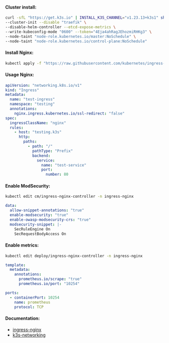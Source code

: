 #### Cluster install:
```bash
curl -sfL "https://get.k3s.io" | INSTALL_K3S_CHANNEL="v1.23.13+k3s1" sh -s - server \
--cluster-init --disable "traefik" \
--disable-helm-controller --etcd-expose-metrics \
--write-kubeconfig-mode "0600" --token="4Eja4ahRagJEhozmiRHKg3" \
--node-taint "node-role.kubernetes.io/master:NoSchedule" \
--node-taint "node-role.kubernetes.io/control-plane:NoSchedule"
```

#### Install Nginx:
```bash
kubectl apply -f "https://raw.githubusercontent.com/kubernetes/ingress-nginx/controller-v1.3.1/deploy/static/provider/cloud/deploy.yaml"
```

#### Usage Nginx:
```yaml
apiVersion: "networking.k8s.io/v1"
kind: "Ingress"
metadata:
  name: "test-ingress"
  namespace: "testing"
  annotations:
    nginx.ingress.kubernetes.io/ssl-redirect: "false"
spec:
  ingressClassName: "nginx"
  rules:
    - host: "testing.k3s"
      http:
        paths:
          - path: "/"
            pathType: "Prefix"
            backend:
              service:
                name: "test-service"
                port:
                  number: 80
```

#### Enable ModSecurity:
```bash
kubectl edit cm/ingress-nginx-controller -n ingress-nginx
```
```yaml
data:
  allow-snippet-annotations: "true"
  enable-modsecurity: "true"
  enable-owasp-modsecurity-crs: "true"
  modsecurity-snippet: |-
    SecRuleEngine On
    SecRequestBodyAccess On
```

#### Enable metrics:
```bash
kubectl edit deploy/ingress-nginx-controller -n ingress-nginx
```
```yaml
template:
  metadata:
    annotations:
      prometheus.io/scrape: "true"
      prometheus.io/port: "10254"
```
```yaml
ports:
  - containerPort: 10254
    name: prometheus
    protocol: TCP
```

#### Documentation:
- [ingress-nginx](https://github.com/kubernetes/ingress-nginx/)
- [k3s-networking](https://docs.k3s.io/networking)
